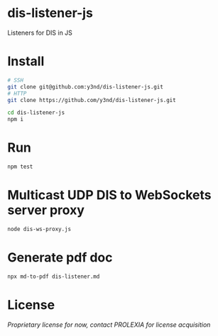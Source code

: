 # dis-listener-js
Listeners for DIS in JS

# Install
```bash
# SSH
git clone git@github.com:y3nd/dis-listener-js.git
# HTTP
git clone https://github.com/y3nd/dis-listener-js.git

cd dis-listener-js
npm i
```

# Run
```bash
npm test
```

# Multicast UDP DIS to WebSockets server proxy
```bash
node dis-ws-proxy.js
```

# Generate pdf doc
```sh
npx md-to-pdf dis-listener.md
```

# License
*Proprietary license for now, contact PROLEXIA for license acquisition*